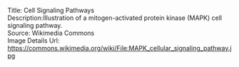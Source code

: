 Title: Cell Signaling Pathways\
Description:Illustration of a mitogen-activated protein kinase (MAPK) cell signaling pathway.\
Source: Wikimedia Commons\
Image Details Url: https://commons.wikimedia.org/wiki/File:MAPK_cellular_signaling_pathway.jpg